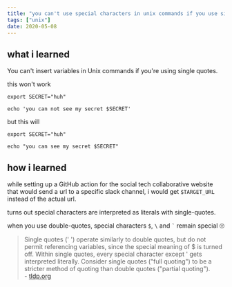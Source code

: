 ```yaml
---
title: "you can't use special characters in unix commands if you use single-quotes"
tags: ["unix"]
date: 2020-05-08
---
```


## what i learned
You can't insert variables in Unix commands if you're using single quotes.

this won't work
```shell
export SECRET="huh"

echo 'you can not see my secret $SECRET'
```

but this will
```shell
export SECRET="huh"

echo "you can see my secret $SECRET"
```

## how i learned
while setting up a GitHub action for the social tech collaborative website that would send a url to a specific slack channel, i would get `$TARGET_URL` instead of the actual url. 

turns out special characters are interpreted as literals with single-quotes. 

when you use double-quotes, special characters `$`, `\` and `` ` `` remain special 🙄

> Single quotes (' ') operate similarly to double quotes, but do not permit referencing variables, since the special meaning of $ is turned off. Within single quotes, every special character except ' gets interpreted literally. Consider single quotes ("full quoting") to be a stricter method of quoting than double quotes ("partial quoting"). <br> - [tldp.org](https://www.tldp.org/LDP/abs/html/quotingvar.html)
